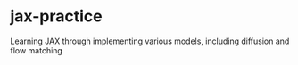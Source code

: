 # jax-practice
Learning JAX through implementing various models, including diffusion and flow matching
